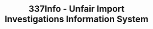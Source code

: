 ---
layout: default
bigquery: https://console.cloud.google.com/bigquery?p=patents-public-data&d=usitc_investigations&page=dataset&project=sheets-management-319211
citation: US International Trade Commission 337Info Unfair Import Investigations Information
  System
contributors: US International Trade Comission
cost: None
description: US International Trade Commission 337Info Unfair Import Investigations
  Information System contains data on investigations done under Section 337. Section
  337 declares the infringement of certain statutory intellectual property rights
  and other forms of unfair competition in import trade to be unlawful practices.
  Most Section 337 investigations involve allegations of patent or registered trademark
  infringement.
documentation: FAQ and tutorial available on the site
last_edit: Mon, 04 Apr 2022 19:10:40 GMT
location: https://pubapps2.usitc.gov/337external/
maintained_by: US International Trade Comission
schema_fields: '[''dateCreated'', ''trademarkNumbers'', ''cafcAppeals'', ''teoReliefGranted'',
  ''teoIdDueDate'', ''finalDetNoViolation'', ''invUnfairAct'', ''gcAttorney'', ''dateOfPublicationFrNotice'',
  ''actualStartDateEvidHear'', ''targetDate'', ''id'', ''patentNumber'', ''dateComplaintFiled'',
  ''copyrightNumbers'', ''aljAssigned'', ''docketNo'', ''investigationNo'', ''actualEndDateEvidHear'',
  ''finalIdOnViolationIssue'', ''publication_number'', ''investigationType'', ''teoProceedingInvolved'',
  ''markmanHearing'', ''title'', ''currentStatus'', ''internalRemand'', ''ouiiAttorney'',
  ''issueDateOtherNonFinal'', ''finalDetViolation'', ''scheduledStartDateEvidHear'',
  ''scheduledEndDateEvidHear'', ''currentActiveALJ'', ''complainant'', ''startDateMarkmanHearing'',
  ''patentNumbers'', ''endDateMarkmanHearing'', ''lastUpdated'', ''finalIdOnViolationDue'',
  ''teoIdIssueDate'', ''investigationTermDate'', ''htsNumbers'', ''ouiiParticipation'',
  ''respondent'', ''reportingRequirements'']'
shortname: unfair_import_investigations
tags:
- import
- legal
- trade
timeframe: 2008-2021 (prior to 2008 downloadable as a JSON file)
title: 337Info - Unfair Import Investigations Information System
uuid: 2721f5ec-e599-4890-9265-9706719fc71e
---